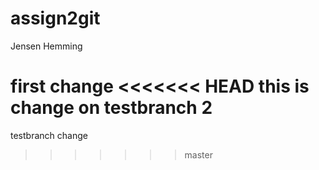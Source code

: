 # assign2git
Jensen Hemming

first change
<<<<<<< HEAD
this is change on testbranch 2
=======
testbranch change
>>>>>>> master
